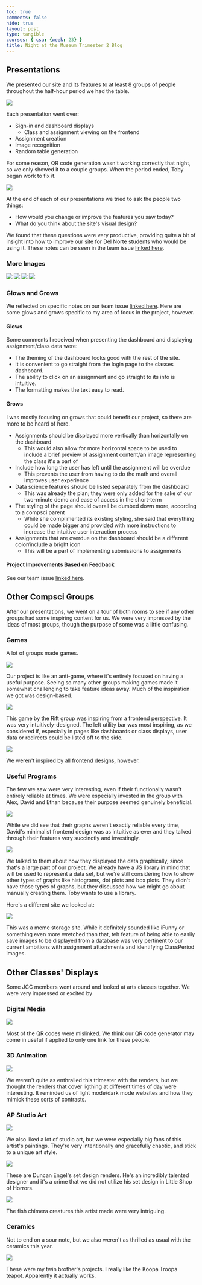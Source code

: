 ```yaml
---
toc: true
comments: false
hide: true
layout: post
type: tangible
courses: { csa: {week: 23} }
title: Night at the Museum Trimester 2 Blog
---
```


## Presentations

We presented our site and its features to at least 8 groups of people throughout the half-hour period we had the table.

<img src="{{site.baseurl}}/images/1000002230.jpeg">

Each presentation went over:
- Sign-in and dashboard displays
    - Class and assignment viewing on the frontend
- Assignment creation
- Image recognition
- Random table generation

For some reason, QR code generation wasn't working correctly that night, so we only showed it to a couple groups. When the period ended, Toby began work to fix it.

<img src="{{site.baseurl}}/images/img_4558.jpeg">

At the end of each of our presentations we tried to ask the people two things:
- How would you change or improve the features you saw today?
- What do you think about the site's visual design?

We found that these questions were very productive, providing quite a bit of insight into how to improve our site for Del Norte students who would be using it. These notes can be seen in the team issue [linked here](https://github.com/John-sCC/jcc_frontend/issues/42).

### More Images

<img src="{{site.baseurl}}/images/img_0863.jpeg">

<img src="{{site.baseurl}}/images/1000002221.jpeg">

<img src="{{site.baseurl}}/images/img_4559.jpeg">

<img src="{{site.baseurl}}/images/img_4560.jpeg">

### Glows and Grows

We reflected on specific notes on our team issue [linked here](https://github.com/John-sCC/jcc_frontend/issues/42). Here are some glows and grows specific to my area of focus in the project, however.

#### Glows

Some comments I received when presenting the dashboard and displaying assignment/class data were:

- The theming of the dashboard looks good with the rest of the site.
- It is convenient to go straight from the login page to the classes dashboard.
- The ability to click on an assignment and go straight to its info is intuitive.
- The formatting makes the text easy to read.

#### Grows

I was mostly focusing on grows that could benefit our project, so there are more to be heard of here.

- Assignments should be displayed more vertically than horizontally on the dashboard
    - This would also allow for more horizontal space to be used to include a brief preview of assignment content/an image representing the class it's a part of
- Include how long the user has left until the assignment will be overdue
    - This prevents the user from having to do the math and overall improves user experience
- Data science features should be listed separately from the dashboard
    - This was already the plan; they were only added for the sake of our two-minute demo and ease of access in the short-term
- The styling of the page should overall be dumbed down more, according to a compsci parent
    - While she complimented its existing styling, she said that everything could be made bigger and provided with more instructions to increase the intuitive user interaction process
- Assignments that are overdue on the dashboard should be a different color/include a bright icon
    - This will be a part of implementing submissions to assignments

#### Project Improvements Based on Feedback

See our team issue [linked here](https://github.com/John-sCC/jcc_frontend/issues/42).

## Other Compsci Groups

After our presentations, we went on a tour of both rooms to see if any other groups had some inspiring content for us. We were very impressed by the ideas of most groups, though the purpose of some was a little confusing.

### Games

A lot of groups made games.

<img src="{{site.baseurl}}/images/img_4564_720.jpeg">

Our project is like an anti-game, where it's entirely focused on having a useful purpose. Seeing so many other groups making games made it somewhat challenging to take feature ideas away. Much of the inspiration we got was design-based.

<img src="{{site.baseurl}}/images/img_4565.jpeg">

This game by the Rift group was inspiring from a frontend perspective. It was very intuitively-designed. The left utility bar was most inspiring, as we considered if, especially in pages like dashboards or class displays, user data or redirects could be listed off to the side.

<img src="{{site.baseurl}}/images/img_4566.jpeg">

We weren't inspired by all frontend designs, however.

### Useful Programs

The few we saw were very interesting, even if their functionally wasn't entirely reliable at times. We were especially invested in the group with Alex, David and Ethan because their purpose seemed genuinely beneficial.

<img src="{{site.baseurl}}/images/img_4567.jpeg">

While we did see that their graphs weren't exactly reliable every time, David's minimalist frontend design was as intuitive as ever and they talked through their features very succinctly and investingly.

<img src="{{site.baseurl}}/images/img_4568.jpeg">

We talked to them about how they displayed the data graphically, since that's a large part of our project. We already have a JS library in mind that will be used to represent a data set, but we're still considering how to show other types of graphs like histograms, dot plots and box plots. They didn't have those types of graphs, but they discussed how we might go about manually creating them. Toby wants to use a library.

Here's a different site we looked at:

<img src="{{site.baseurl}}/images/img_4569.jpeg">

This was a meme storage site. While it definitely sounded like iFunny or something even more wretched than that, teh feature of being able to easily save images to be displayed from a database was very pertinent to our current ambitions with assignment attachments and identifying ClassPeriod images.

## Other Classes' Displays

Some JCC members went around and looked at arts classes together. We were very impressed or excited by 

### Digital Media

<img src="{{site.baseurl}}/images/img_4570.jpeg">

Most of the QR codes were mislinked. We think our QR code generator may come in useful if applied to only one link for these people.

### 3D Animation

<img src="{{site.baseurl}}/images/img_4572.jpeg">

We weren't quite as enthralled this trimester with the renders, but we thought the renders that cover ligthing at different times of day were interesting. It reminded us of light mode/dark mode websites and how they mimick these sorts of contrasts.

### AP Studio Art

<img src="{{site.baseurl}}/images/img_4575.jpeg">

We also liked a lot of studio art, but we were especially big fans of this artist's paintings. They're very intentionally and gracefully chaotic, and stick to a unique art style.

<img src="{{site.baseurl}}/images/img_4577.jpeg">

These are Duncan Engel's set design renders. He's an incredibly talented designer and it's a crime that we did not utilize his set design in Little Shop of Horrors.

<img src="{{site.baseurl}}/images/img_4579.jpeg">

The fish chimera creatures this artist made were very intriguing.

### Ceramics

Not to end on a sour note, but we also weren't as thrilled as usual with the ceramics this year.

<img src="{{site.baseurl}}/images/img_4581.jpeg">

These were my twin brother's projects. I really like the Koopa Troopa teapot. Apparently it actually works.